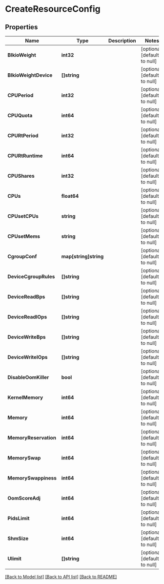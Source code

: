 # CreateResourceConfig

## Properties
Name | Type | Description | Notes
------------ | ------------- | ------------- | -------------
**BlkioWeight** | **int32** |  | [optional] [default to null]
**BlkioWeightDevice** | **[]string** |  | [optional] [default to null]
**CPUPeriod** | **int32** |  | [optional] [default to null]
**CPUQuota** | **int64** |  | [optional] [default to null]
**CPURtPeriod** | **int32** |  | [optional] [default to null]
**CPURtRuntime** | **int64** |  | [optional] [default to null]
**CPUShares** | **int32** |  | [optional] [default to null]
**CPUs** | **float64** |  | [optional] [default to null]
**CPUsetCPUs** | **string** |  | [optional] [default to null]
**CPUsetMems** | **string** |  | [optional] [default to null]
**CgroupConf** | **map[string]string** |  | [optional] [default to null]
**DeviceCgroupRules** | **[]string** |  | [optional] [default to null]
**DeviceReadBps** | **[]string** |  | [optional] [default to null]
**DeviceReadIOps** | **[]string** |  | [optional] [default to null]
**DeviceWriteBps** | **[]string** |  | [optional] [default to null]
**DeviceWriteIOps** | **[]string** |  | [optional] [default to null]
**DisableOomKiller** | **bool** |  | [optional] [default to null]
**KernelMemory** | **int64** |  | [optional] [default to null]
**Memory** | **int64** |  | [optional] [default to null]
**MemoryReservation** | **int64** |  | [optional] [default to null]
**MemorySwap** | **int64** |  | [optional] [default to null]
**MemorySwappiness** | **int64** |  | [optional] [default to null]
**OomScoreAdj** | **int64** |  | [optional] [default to null]
**PidsLimit** | **int64** |  | [optional] [default to null]
**ShmSize** | **int64** |  | [optional] [default to null]
**Ulimit** | **[]string** |  | [optional] [default to null]

[[Back to Model list]](../README.md#documentation-for-models) [[Back to API list]](../README.md#documentation-for-api-endpoints) [[Back to README]](../README.md)



